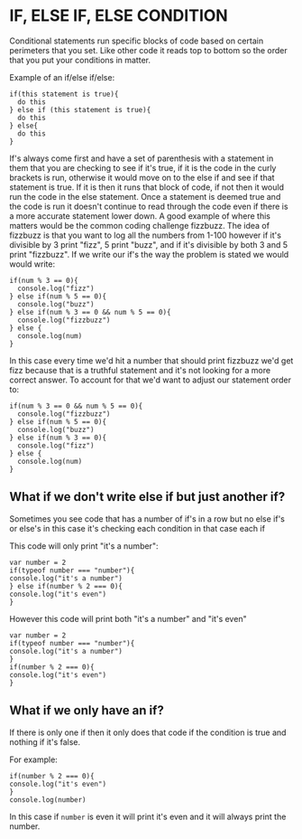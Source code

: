 # IF, ELSE IF, ELSE CONDITION
Conditional statements run specific blocks of code based on certain perimeters that you set. Like other code it reads top to bottom so the order that you put your conditions in matter.

Example of an if/else if/else:
```
if(this statement is true){
  do this
} else if (this statement is true){
  do this
} else{
  do this
}
```
If's always come first and have a set of parenthesis with a statement in them that you are checking to see if it's true, if it is the code in the curly brackets is run, otherwise it would move on to the else if and see if that statement is true. If it is then it runs that block of code, if not then it would run the code in the else statement. Once a statement is deemed true and the code is run it doesn't continue to read through the code even if there is a more accurate  statement lower down. A good example of where this matters would be the common coding challenge fizzbuzz. The idea of fizzbuzz is that you want to log all the numbers from 1-100 however if it's divisible by 3 print "fizz", 5 print "buzz", and if it's divisible by both 3 and 5 print "fizzbuzz".
If we write our if's the way the problem is stated we would would write:
```
if(num % 3 == 0){
  console.log("fizz")
} else if(num % 5 == 0){
  console.log("buzz")
} else if(num % 3 == 0 && num % 5 == 0){
  console.log("fizzbuzz")
} else {
  console.log(num)
}
```
In this case every time we'd hit a number that should print fizzbuzz we'd get fizz because that is a truthful statement and it's not looking for a more correct answer.
To account for that we'd want to adjust our statement order to:
```
if(num % 3 == 0 && num % 5 == 0){
  console.log("fizzbuzz")
} else if(num % 5 == 0){
  console.log("buzz")
} else if(num % 3 == 0){
  console.log("fizz")
} else {
  console.log(num)
}
```

## What if we don't write else if but just another if?
Sometimes you see code that has a number of if's in a row but no else if's or else's in this case it's checking each condition in that case each if

This code will only print "it's a number":
```
var number = 2
if(typeof number === "number"){
console.log("it's a number")
} else if(number % 2 === 0){
console.log("it's even")
}
```
However this code will print both "it's a number" and "it's even"
```
var number = 2
if(typeof number === "number"){
console.log("it's a number")
}
if(number % 2 === 0){
console.log("it's even")
}
```

## What if we only have an if?
If there is only one if then it only does that code if the condition is true and nothing if it's false.

For example:
```
if(number % 2 === 0){
console.log("it's even")
}
console.log(number)
```
In this case if `number` is even it will print it's even and it will always print the number. 
